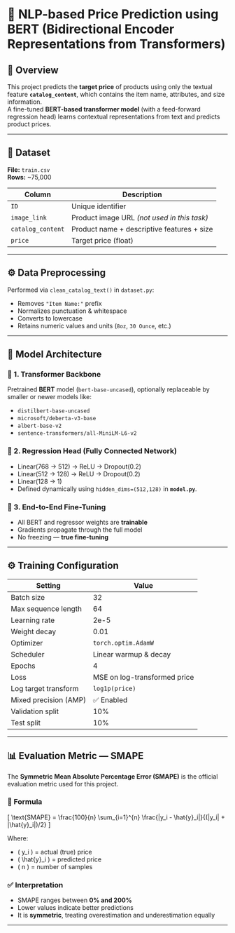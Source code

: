 # 🧠 NLP-based Price Prediction using BERT (Bidirectional Encoder Representations from Transformers)

## 📘 Overview
This project predicts the **target price** of products using only the textual feature **`catalog_content`**, which contains the item name, attributes, and size information.  
A fine-tuned **BERT-based transformer model** (with a feed-forward regression head) learns contextual representations from text and predicts product prices.

---

## 📂 Dataset

**File:** `train.csv`  
**Rows:** ~75,000  

| Column | Description |
|---------|-------------|
| `ID` | Unique identifier |
| `image_link` | Product image URL *(not used in this task)* |
| `catalog_content` | Product name + descriptive features + size |
| `price` | Target price (float) |

---

## ⚙️ Data Preprocessing

Performed via `clean_catalog_text()` in `dataset.py`:
- Removes `"Item Name:"` prefix  
- Normalizes punctuation & whitespace  
- Converts to lowercase  
- Retains numeric values and units (`8oz`, `30 Ounce`, etc.)

---

## 🧠 Model Architecture

### 🔹 1. Transformer Backbone
Pretrained **BERT** model (`bert-base-uncased`), optionally replaceable by smaller or newer models like:
- `distilbert-base-uncased`
- `microsoft/deberta-v3-base`
- `albert-base-v2`
- `sentence-transformers/all-MiniLM-L6-v2`

### 🔹 2. Regression Head (Fully Connected Network)

- Linear(768 → 512) → ReLU → Dropout(0.2)
- Linear(512 → 128) → ReLU → Dropout(0.2)
- Linear(128 → 1)
- Defined dynamically using `hidden_dims=(512,128)` in **`model.py`**.

### 🔹 3. End-to-End Fine-Tuning
- All BERT and regressor weights are **trainable**
- Gradients propagate through the full model
- No freezing — **true fine-tuning**

---

## ⚙️ Training Configuration

| Setting | Value |
|----------|--------|
| Batch size | 32 |
| Max sequence length | 64 |
| Learning rate | 2e-5 |
| Weight decay | 0.01 |
| Optimizer | `torch.optim.AdamW` |
| Scheduler | Linear warmup & decay |
| Epochs | 4 |
| Loss | MSE on log-transformed price |
| Log target transform | `log1p(price)` |
| Mixed precision (AMP) | ✅ Enabled |
| Validation split | 10% |
| Test split | 10% |

---

## 📊 Evaluation Metric — SMAPE

The **Symmetric Mean Absolute Percentage Error (SMAPE)** is the official evaluation metric used for this project.

### 📐 Formula

\[
\text{SMAPE} = \frac{100}{n} \sum_{i=1}^{n} \frac{|y_i - \hat{y}_i|}{(|y_i| + |\hat{y}_i|)/2}
\]

Where:
- \( y_i \) = actual (true) price  
- \( \hat{y}_i \) = predicted price  
- \( n \) = number of samples

### ✅ Interpretation
- SMAPE ranges between **0% and 200%**
- Lower values indicate better predictions
- It is **symmetric**, treating overestimation and underestimation equally

---